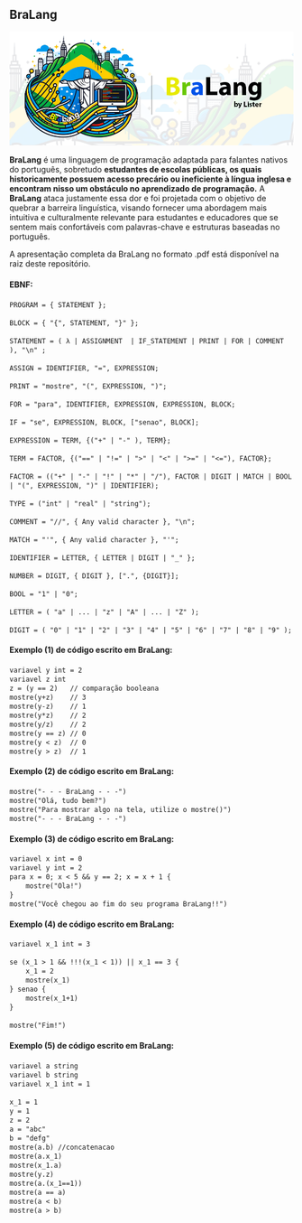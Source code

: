 ## BraLang

![BraLang](./Brand/BraLang_background.png)

**BraLang** é uma linguagem de programação adaptada para falantes nativos do português, sobretudo **estudantes de escolas públicas, os quais historicamente possuem acesso precário ou ineficiente à língua inglesa e encontram nisso um obstáculo no aprendizado de programação.** A **BraLang** ataca justamente essa dor e foi projetada com o objetivo de quebrar a barreira linguística, visando fornecer uma abordagem mais intuitiva e culturalmente relevante para estudantes e educadores que se sentem mais confortáveis com palavras-chave e estruturas baseadas no português.

A apresentação completa da BraLang no formato .pdf está disponível na raiz deste repositório.

#### EBNF:

```
PROGRAM = { STATEMENT };

BLOCK = { "{", STATEMENT, "}" };

STATEMENT = ( λ | ASSIGNMENT  | IF_STATEMENT | PRINT | FOR | COMMENT ), "\n" ;

ASSIGN = IDENTIFIER, "=", EXPRESSION;

PRINT = "mostre", "(", EXPRESSION, ")";

FOR = "para", IDENTIFIER, EXPRESSION, EXPRESSION, BLOCK;

IF = "se", EXPRESSION, BLOCK, ["senao", BLOCK];

EXPRESSION = TERM, {("+" | "-" ), TERM};

TERM = FACTOR, {("==" | "!=" | ">" | "<" | ">=" | "<="), FACTOR};

FACTOR = (("+" | "-" | "!" | "*" | "/"), FACTOR | DIGIT | MATCH | BOOL | "(", EXPRESSION, ")" | IDENTIFIER);

TYPE = ("int" | "real" | "string");

COMMENT = "//", { Any valid character }, "\n";

MATCH = "'", { Any valid character }, "'";

IDENTIFIER = LETTER, { LETTER | DIGIT | "_" };

NUMBER = DIGIT, { DIGIT }, [".", {DIGIT}];

BOOL = "1" | "0";

LETTER = ( "a" | ... | "z" | "A" | ... | "Z" );

DIGIT = ( "0" | "1" | "2" | "3" | "4" | "5" | "6" | "7" | "8" | "9" );

```


#### Exemplo (1) de código escrito em BraLang:

```
variavel y int = 2
variavel z int
z = (y == 2)   // comparação booleana
mostre(y+z)    // 3
mostre(y-z)    // 1
mostre(y*z)    // 2
mostre(y/z)    // 2
mostre(y == z) // 0
mostre(y < z)  // 0
mostre(y > z)  // 1
```

#### Exemplo (2) de código escrito em BraLang:

```
mostre("- - - BraLang - - -")
mostre("Olá, tudo bem?")
mostre("Para mostrar algo na tela, utilize o mostre()")
mostre("- - - BraLang - - -")

```
#### Exemplo (3) de código escrito em BraLang:

```
variavel x int = 0
variavel y int = 2
para x = 0; x < 5 && y == 2; x = x + 1 {
    mostre("Ola!")
}
mostre("Você chegou ao fim do seu programa BraLang!!")
```

#### Exemplo (4) de código escrito em BraLang:

```
variavel x_1 int = 3

se (x_1 > 1 && !!!(x_1 < 1)) || x_1 == 3 {
    x_1 = 2
    mostre(x_1)
} senao {
    mostre(x_1+1)
}

mostre("Fim!")
```


#### Exemplo (5) de código escrito em BraLang:

```
variavel a string
variavel b string
variavel x_1 int = 1

x_1 = 1
y = 1
z = 2
a = "abc"
b = "defg"
mostre(a.b) //concatenacao
mostre(a.x_1)
mostre(x_1.a)
mostre(y.z)
mostre(a.(x_1==1))
mostre(a == a)
mostre(a < b)
mostre(a > b)
```
